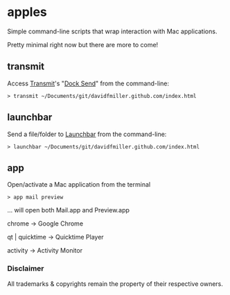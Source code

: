 # apples

Simple command-line scripts that wrap interaction with Mac applications.

Pretty minimal right now but there are more to come!

## transmit

Access [Transmit](http://panic.com/transmit/)'s "[Dock Send](http://www.panic.com/blog/15-secrets-of-transmit/)" from the command-line:

	> transmit ~/Documents/git/davidfmiller.github.com/index.html

## launchbar

Send a file/folder to [Launchbar](http://www.obdev.at/products/launchbar/index.html) from the command-line:

	> launchbar ~/Documents/git/davidfmiller.github.com/index.html


## app

Open/activate a Mac application from the terminal

	> app mail preview

… will open both Mail.app and Preview.app

chrome → Google Chrome

qt | quicktime → Quicktime Player

activity → Activity Monitor

### Disclaimer

All trademarks & copyrights remain the property of their respective owners.